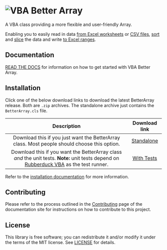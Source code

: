 # ![VBA Better Array](https://raw.githubusercontent.com/Senipah/VBA-Better-Array/master/docs/assets/img/logo.png)

A VBA class providing a more flexible and user-friendly Array. 

Enabling you to easily read in data [from Excel worksheets](https://senipah.github.io/VBA-Better-Array/api/methods/FromExcelRange.html) or [CSV files](https://senipah.github.io/VBA-Better-Array/api/methods/FromCSV.html), [sort](https://senipah.github.io/VBA-Better-Array/api/methods/Sort.html) and [slice](https://senipah.github.io/VBA-Better-Array/api/methods/Slice.html) the data and write [to Excel ranges](https://senipah.github.io/VBA-Better-Array/api/methods/ToExcelRange.html).

## Documentation

[READ THE DOCS](https://senipah.github.io/VBA-Better-Array/) for information on how to get started with VBA Better Array.

## Installation

Click one of the below download links to download the latest BetterArray release. Both are `.zip` archives. The standalone archive just contains the `BetterArray.cls` file.

**Description**|**Download link**
:-----:|:-----:
Download this if you just want the BetterArray class. Most people should choose this option.|[Standalone](https://github.com/Senipah/VBA-Better-Array/raw/master/releases/latest/Standalone.Zip)
Download this if you want the BetterArray class *and* the unit tests. **Note:** unit tests depend on [Rubberduck VBA](https://github.com/rubberduck-vba/Rubberduck) as the test runner.|[With Tests](https://github.com/Senipah/VBA-Better-Array/raw/master/releases/latest/WithTests.Zip)

Refer to the [installation documentation](https://senipah.github.io/VBA-Better-Array/home/installation.html) for more information.

## Contributing

Please refer to the process outlined in the [Contributing](https://senipah.github.io/VBA-Better-Array/contributing.html) page of the documentation site for instructions on how to contribute to this project. 

## License

This library is free software; you can redistribute it and/or modify it under the terms of the MIT license. See [LICENSE](LICENSE) for details.
